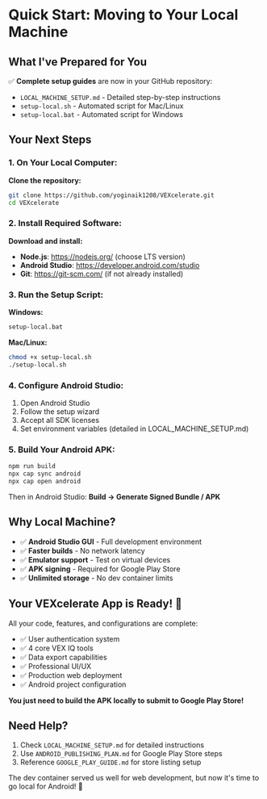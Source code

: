 # Quick Start: Moving to Your Local Machine

## What I've Prepared for You

✅ **Complete setup guides** are now in your GitHub repository:
- `LOCAL_MACHINE_SETUP.md` - Detailed step-by-step instructions
- `setup-local.sh` - Automated script for Mac/Linux
- `setup-local.bat` - Automated script for Windows

## Your Next Steps

### 1. On Your Local Computer:

**Clone the repository:**
```bash
git clone https://github.com/yoginaik1208/VEXcelerate.git
cd VEXcelerate
```

### 2. Install Required Software:

**Download and install:**
- **Node.js**: https://nodejs.org/ (choose LTS version)
- **Android Studio**: https://developer.android.com/studio
- **Git**: https://git-scm.com/ (if not already installed)

### 3. Run the Setup Script:

**Windows:**
```cmd
setup-local.bat
```

**Mac/Linux:**
```bash
chmod +x setup-local.sh
./setup-local.sh
```

### 4. Configure Android Studio:

1. Open Android Studio
2. Follow the setup wizard
3. Accept all SDK licenses
4. Set environment variables (detailed in LOCAL_MACHINE_SETUP.md)

### 5. Build Your Android APK:

```bash
npm run build
npx cap sync android
npx cap open android
```

Then in Android Studio: **Build → Generate Signed Bundle / APK**

## Why Local Machine?

- ✅ **Android Studio GUI** - Full development environment
- ✅ **Faster builds** - No network latency
- ✅ **Emulator support** - Test on virtual devices
- ✅ **APK signing** - Required for Google Play Store
- ✅ **Unlimited storage** - No dev container limits

## Your VEXcelerate App is Ready! 🚀

All your code, features, and configurations are complete:
- ✅ User authentication system
- ✅ 4 core VEX IQ tools
- ✅ Data export capabilities
- ✅ Professional UI/UX
- ✅ Production web deployment
- ✅ Android project configuration

**You just need to build the APK locally to submit to Google Play Store!**

## Need Help?

1. Check `LOCAL_MACHINE_SETUP.md` for detailed instructions
2. Use `ANDROID_PUBLISHING_PLAN.md` for Google Play Store steps
3. Reference `GOOGLE_PLAY_GUIDE.md` for store listing setup

The dev container served us well for web development, but now it's time to go local for Android! 📱